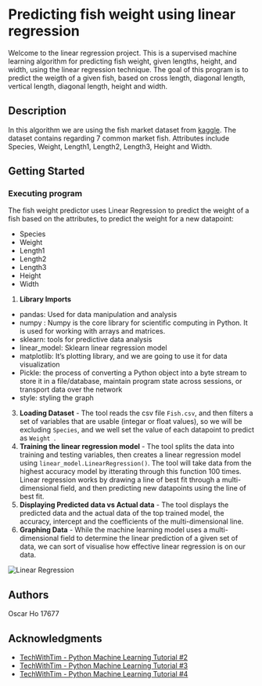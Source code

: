 # Predicting fish weight using linear regression

Welcome to the linear regression project. This is a supervised machine learning algorithm for predicting  fish weight, given lengths, height, and width, using the linear regression technique. The goal of this program is to predict the weigth of a given fish, based on cross length, diagonal length, vertical length, diagonal length, height and width. 

## Description

In this algorithm we are using the fish market dataset from [kaggle](https://www.kaggle.com/datasets/aungpyaeap/fish-market). The dataset contains regarding 7 common market fish. Attributes include Species, Weight, Length1, Length2, Length3, Height and Width.

## Getting Started
### Executing program
The fish weight predictor uses Linear Regression to predict the weight of a fish based on the attributes, to predict the weight for a new datapoint:
* Species
* Weight
* Length1
* Length2
* Length3
* Height
* Width
1. **Library Imports**
  * pandas: Used for data manipulation and analysis
  * numpy : Numpy is the core library for scientific computing in Python. It is  used for working with arrays and matrices.
  * sklearn: tools for predictive data analysis
  * linear_model: Sklearn linear regression model
  * matplotlib: It’s plotting library, and we are going to use it for data       visualization
  * Pickle: the process of converting a Python object into a byte stream to store it in a file/database, maintain program state across sessions, or transport data over the network
  * style: styling the graph
3. **Loading Dataset** - The tool reads the csv file `Fish.csv`, and then filters a set of variables that are usable (integar or float values), so we will be excluding `Species`, and we well set the value of each datapoint to predict as `Weight `.
4. **Training the linear regression model** - The tool splits the data into training and testing variables, then creates a linear regression model using `linear_model.LinearRegression()`. The tool will take data from the highest accuracy model by itterating through this function 100 times. Linear regression works by drawing a line of best fit through a multi-dimensional field, and then predicting new datapoints using the line of best fit. 
5. **Displaying Predicted data vs Actual data** - The tool displays the predicted data and the actual data of the top trained model, the accuracy, intercept and the coefficients of the multi-dimensional line.
6. **Graphing Data** - While the machine learning model uses a multi-dimensional field to determine the linear prediction of a given set of data, we can sort of visualise how effective linear regression is on our data.

![Linear Regression](https://static.javatpoint.com/tutorial/machine-learning/images/linear-regression-in-machine-learning.png)

## Authors
Oscar Ho
17677

## Acknowledgments
* [TechWithTim - Python Machine Learning Tutorial #2](https://youtu.be/45ryDIPHdGg)
* [TechWithTim - Python Machine Learning Tutorial #3](https://youtu.be/1BYu65vLKdA?list=PLzMcBGfZo4-mP7qA9cagf68V06sko5otr)
* [TechWithTim - Python Machine Learning Tutorial #4](https://youtu.be/bFTIQDCvIrc)
